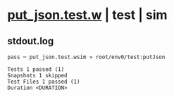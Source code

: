 # [put_json.test.w](../../../../../../tests/sdk_tests/bucket/put_json.test.w) | test | sim

## stdout.log
```log
pass ─ put_json.test.wsim » root/env0/test:putJson

Tests 1 passed (1)
Snapshots 1 skipped
Test Files 1 passed (1)
Duration <DURATION>
```

